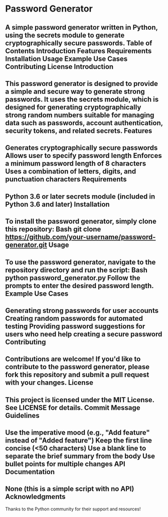 Password Generator
=======================
A simple password generator written in Python, using the secrets module to generate cryptographically secure passwords.
Table of Contents
Introduction
Features
Requirements
Installation
Usage
Example Use Cases
Contributing
License
Introduction
---------------
This password generator is designed to provide a simple and secure way to generate strong passwords. It uses the secrets module, which is designed for generating cryptographically strong random numbers suitable for managing data such as passwords, account authentication, security tokens, and related secrets.
Features
------------
Generates cryptographically secure passwords
Allows user to specify password length
Enforces a minimum password length of 8 characters
Uses a combination of letters, digits, and punctuation characters
Requirements
---------------
Python 3.6 or later
secrets module (included in Python 3.6 and later)
Installation
---------------
To install the password generator, simply clone this repository:
Bash
git clone https://github.com/your-username/password-generator.git
Usage
-----
To use the password generator, navigate to the repository directory and run the script:
Bash
python password_generator.py
Follow the prompts to enter the desired password length.
Example Use Cases
--------------------
Generating strong passwords for user accounts
Creating random passwords for automated testing
Providing password suggestions for users who need help creating a secure password
Contributing
------------
Contributions are welcome! If you'd like to contribute to the password generator, please fork this repository and submit a pull request with your changes.
License
-------
This project is licensed under the MIT License. See LICENSE for details.
Commit Message Guidelines
-----------------------------
Use the imperative mood (e.g., "Add feature" instead of "Added feature")
Keep the first line concise (<50 characters)
Use a blank line to separate the brief summary from the body
Use bullet points for multiple changes
API Documentation
--------------------
None (this is a simple script with no API)
Acknowledgments
------------------
Thanks to the Python community for their support and resources!
